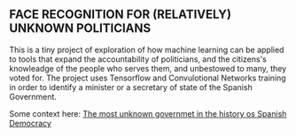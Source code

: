 ## FACE RECOGNITION FOR (RELATIVELY) UNKNOWN POLITICIANS

This is a tiny project of exploration of how machine learning can be applied to tools that expand the accountability of politicians, and the citizens's knowleadge of the people who serves them, and unbestowed to many, they voted for.
The project uses Tensorflow and Convulotional Networks training in order to identify a minister or a secretary of state of the Spanish Government. 

Some context here:
[The most unknown governmet in the history os Spanish Democracy](http://www.elmundo.es/espana/2018/02/18/5a887a2b22601dee4b8b45fe.html)





